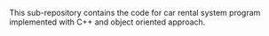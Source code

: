 This sub-repository contains the code for car rental system program implemented with C++ and object oriented approach.
